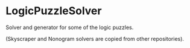 # LogicPuzzleSolver
Solver and generator for some of the logic puzzles.

(Skyscraper and Nonogram solvers are copied from other repositories).
